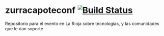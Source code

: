 # zurracapoteconf [![Build Status](https://travis-ci.org/GDGLaRioja/zurracapoteconf.svg?branch=master)](https://travis-ci.org/GDGLaRioja/zurracapoteconf)
Repositorio para el evento  en La Rioja sobre tecnologías, y las comunidades que le dan soporte
